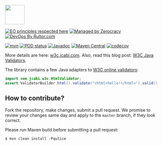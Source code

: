 <img src="http://img.jcabi.com/logo-square.png" width="64px" height="64px" />

[![EO principles respected here](https://www.elegantobjects.org/badge.svg)](https://www.elegantobjects.org)
[![Managed by Zerocracy](https://www.0crat.com/badge/C3RUBL5H9.svg)](https://www.0crat.com/p/C3RUBL5H9)
[![DevOps By Rultor.com](http://www.rultor.com/b/jcabi/jcabi-w3c)](http://www.rultor.com/p/jcabi/jcabi-w3c)

[![mvn](https://github.com/jcabi/jcabi-w3c/actions/workflows/mvn.yml/badge.svg)](https://github.com/jcabi/jcabi-w3c/actions/workflows/mvn.yml)
[![PDD status](http://www.0pdd.com/svg?name=jcabi/jcabi-w3c)](http://www.0pdd.com/p?name=jcabi/jcabi-w3c)
[![Javadoc](https://javadoc.io/badge/com.jcabi/jcabi-w3c.svg)](http://www.javadoc.io/doc/com.jcabi/jcabi-w3c)
[![Maven Central](https://maven-badges.herokuapp.com/maven-central/com.jcabi/jcabi-w3c/badge.svg)](https://maven-badges.herokuapp.com/maven-central/com.jcabi/jcabi-w3c)
[![codecov](https://codecov.io/gh/jcabi/jcabi-w3c/branch/master/graph/badge.svg)](https://codecov.io/gh/jcabi/jcabi-w3c)

More details are here: [w3c.jcabi.com](http://w3c.jcabi.com/index.html).
Also, read this blog post: [W3C Java Validators](http://www.yegor256.com/2014/04/29/w3c-java-validators.html).

The library contains a few Java adapters to
[W3C online validators](http://validator.w3.org/nu/):

```java
import com.jcabi.w3c.HtmlValidator;
assert ValidatorBuilder.html().validate("<html>hello!</html>").valid();
```

## How to contribute?

Fork the repository, make changes, submit a pull request.
We promise to review your changes same day and apply to
the `master` branch, if they look correct.

Please run Maven build before submitting a pull request:

```
$ mvn clean install -Pqulice
```
